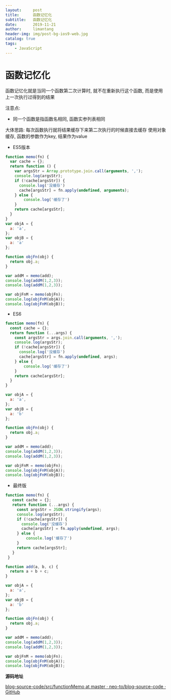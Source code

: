 ```yaml
---
layout:     post
title:      函数记忆化
subtitle:   函数记忆化
date:       2019-11-21
author:     limantang
header-img: img/post-bg-ios9-web.jpg
catalog: true
tags:
    - JavaScript
---
```


# 函数记忆化


函数记忆化就是当同一个函数第二次计算时, 就不在重新执行这个函数, 而是使用上一次执行过得到的结果

注意点:

-  同一个函数是指函数名相同, 函数实参列表相同
	
大体思路:
每次函数执行就将结果缓存下来第二次执行的时候直接去缓存
使用对象缓存, 函数的参数作为key, 结果作为value

- ES5版本

```js
function memo(fn) {
  var cache = {};
  return function () {
    var argsStr = Array.prototype.join.call(arguments, ',');
    console.log(argsStr);
    if (!cache[argsStr]) {
      console.log('没缓存')
      cache[argsStr] = fn.apply(undefined, arguments);
    } else {
        console.log('缓存了')
    }
    return cache[argsStr];
  }
}
var objA = {
  a: 'a',
};
var objB = {
  a: 'a'
};

function objFn(obj) {
  return obj.a;
}

var addM = memo(add);
console.log(addM(1,2,3));
console.log(addM(1,2,3));

var objFnM = memo(objFn);
console.log(objFnM(objA));
console.log(objFnM(objB));
```

- ES6

```js
function memo(fn) {
  const cache = {};
  return function (...args) {
    const argsStr = args.join.call(arguments, ',');
    console.log(argsStr);
    if (!cache[argsStr]) {
      console.log('没缓存')
      cache[argsStr] = fn.apply(undefined, args);
    } else {
        console.log('缓存了')
    }
    return cache[argsStr];
  }
}

var objA = {
  a: 'a',
};
var objB = {
  a: 'b'
};

function objFn(obj) {
  return obj.a;
}

var addM = memo(add);
console.log(addM(1,2,3));
console.log(addM(1,2,3));

var objFnM = memo(objFn);
console.log(objFnM(objA));
console.log(objFnM(objB));

```

- 最终版

```js
function memo(fn) {
   const cache = {};
   return function (...args) {
     const argsStr = JSON.stringify(args);
     console.log(argsStr);
     if (!cache[argsStr]) {
       console.log('没缓存')
       cache[argsStr] = fn.apply(undefined, args);
     } else {
         console.log('缓存了')
     }
     return cache[argsStr];
   }
 }

function add(a, b, c) {
  return a + b + c;
}

var objA = {
  a: 'a',
};
var objB = {
  a: 'b'
};

function objFn(obj) {
  return obj.a;
}

var addM = memo(add);
console.log(addM(1,2,3));
console.log(addM(1,2,3));

var objFnM = memo(objFn);
console.log(objFnM(objA));
console.log(objFnM(objB));

```

**源码地址**

[blog-source-code/src/functionMemo at master · neo-to/blog-source-code · GitHub](https://github.com/neo-to/blog-source-code/tree/master/src/functionMemo)
